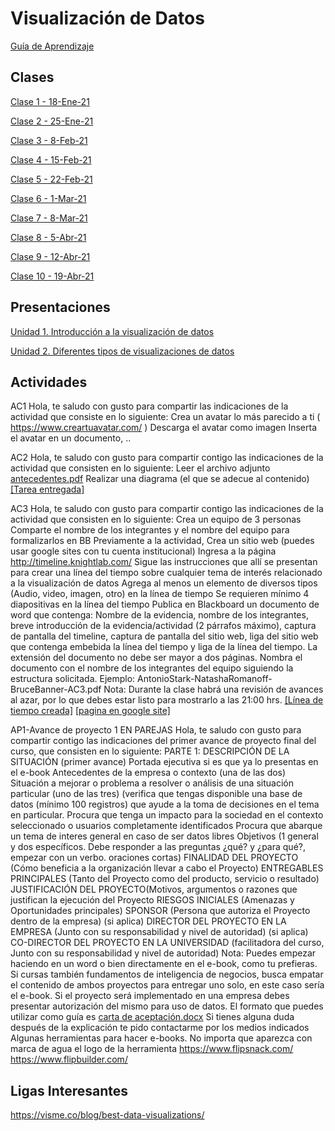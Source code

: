 # Visualización de Datos
[Guía de Aprendizaje](https://github.com/mosesmarin/Maestria-Ciencia-de-datos-e-inteligencia-de-negocios/blob/master/Visualizacion-de-Datos/presentaciones/DAT504-VISUALIZACIO%CC%81N%20DE%20DATOS-GUIA%20DE%20APRENDIZAJE.pdf)

## Clases
[Clase 1 - 18-Ene-21](https://youtu.be/pe_jBqiaWT4)

[Clase 2 - 25-Ene-21](https://youtu.be/JYlKXy-Ek04)

[Clase 3 - 8-Feb-21](https://youtu.be/Sl1dg-bXBTI)

[Clase 4 - 15-Feb-21](https://youtu.be/AtRfWLkQ-f4)

[Clase 5 - 22-Feb-21](https://youtu.be/G85hrqARodA)

[Clase 6 - 1-Mar-21](https://youtu.be/5R_aeHHQhg8)

[Clase 7 - 8-Mar-21](https://youtu.be/Ykk0IQdAdpw)

[Clase 8 - 5-Abr-21](https://youtu.be/E2o4u5L_kqs)

[Clase 9 - 12-Abr-21](https://youtu.be/JYO0mzlNAP8)

[Clase 10 - 19-Abr-21](https://youtu.be/o-eKkmE3eP4)




## Presentaciones
[Unidad 1. Introducción a la visualización de datos](https://github.com/mosesmarin/Maestria-Ciencia-de-datos-e-inteligencia-de-negocios/blob/master/Visualizacion-de-Datos/presentaciones/DAT504-Unidad%201%20Primavera%202021.pdf)

[Unidad 2. Diferentes tipos de visualizaciones de datos](https://github.com/mosesmarin/Maestria-Ciencia-de-datos-e-inteligencia-de-negocios/blob/master/Visualizacion-de-Datos/presentaciones/DAT504-Unidad%202%20Primavera%202021.pdf)

## Actividades

AC1
Hola, te saludo con gusto para compartir las indicaciones de la actividad que consiste en lo siguiente: Crea un avatar lo más parecido a ti ( https://www.creartuavatar.com/ ) Descarga el avatar como imagen Inserta el avatar en un documento, ..

AC2
Hola, te saludo con gusto para compartir contigo las indicaciones de la actividad que consisten en lo siguiente:
Leer el archivo adjunto [antecedentes.pdf](https://github.com/mosesmarin/Maestria-Ciencia-de-datos-e-inteligencia-de-negocios/blob/master/Visualizacion-de-Datos/archivos/antecedentes_compressed.pdf)
Realizar una diagrama (el que se adecue al contenido)
[[Tarea entregada]](https://github.com/mosesmarin/Maestria-Ciencia-de-datos-e-inteligencia-de-negocios/blob/master/Visualizacion-de-Datos/archivos/Moises-Marin-AC2.pdf)

AC3
Hola, te saludo con gusto para compartir contigo las indicaciones de la actividad que consisten en lo siguiente:
Crea un equipo de 3 personas
Comparte el nombre de los integrantes y el nombre del equipo para formalizarlos en BB
Previamente a la actividad,
Crea un sitio web (puedes usar google sites con tu cuenta institucional)
Ingresa a la página http://timeline.knightlab.com/
Sigue las instrucciones que allí se presentan para crear una línea del tiempo sobre cualquier tema de interés relacionado a la visualización de datos
Agrega al menos un elemento de diversos tipos (Audio, video, imagen, otro) en la línea de tiempo
Se requieren mínimo 4 diapositivas en la línea del tiempo
Publica en Blackboard un documento de word que contenga: Nombre de la evidencia, nombre de los integrantes, breve introducción de la evidencia/actividad (2 párrafos máximo), captura de pantalla del timeline, captura de pantalla del sitio web, liga del sitio web que contenga embebida la línea del tiempo y liga de la línea del tiempo.
La extensión del documento no debe ser mayor a dos páginas.
Nombra el documento con el nombre de los integrantes del equipo siguiendo la estructura solicitada. Ejemplo: AntonioStark-NatashaRomanoff-BruceBanner-AC3.pdf
Nota: Durante la clase habrá una revisión de avances al azar, por lo que debes estar listo para mostrarlo a las 21:00 hrs.
[[Línea de tiempo creada]](https://cdn.knightlab.com/libs/timeline3/latest/embed/index.html?source=1ZCQRaIT_B_fWwYsOhkAYBO7rOkDZ3F5S_6Pu-E16e6s&font=Default&lang=en&initial_zoom=2&height=650%27)
[[pagina en google site]](https://sites.google.com/upaep.edu.mx/datamaticos-ac3/inicio)

AP1-Avance de proyecto 1
EN PAREJAS
Hola, te saludo con gusto para compartir contigo las indicaciones del primer avance de proyecto final del curso, que consisten en lo siguiente:
PARTE 1: DESCRIPCIÓN DE LA SITUACIÓN (primer avance)
Portada ejecutiva si es que ya lo presentas en el e-book
Antecedentes de la empresa o contexto (una de las dos)
Situación a mejorar o problema a resolver o análisis de una situación particular (uno de las tres) (verifica que tengas disponible una base de datos (mínimo 100 registros) que ayude a la toma de decisiones en el tema en particular. 
Procura que tenga un impacto para la sociedad en el contexto seleccionado o usuarios completamente identificados
Procura que abarque un tema de interes general en caso de ser datos libres
Objetivos (1 general y dos específicos. Debe responder a las preguntas ¿qué? y ¿para qué?, empezar con un verbo. oraciones cortas)
FINALIDAD DEL PROYECTO (Cómo beneficia a la organización llevar a cabo el Proyecto)
ENTREGABLES PRINCIPALES (Tanto del Proyecto como del producto, servicio o resultado)
JUSTIFICACIÓN DEL PROYECTO(Motivos, argumentos o razones que justifican la ejecución del Proyecto
RIESGOS INICIALES (Amenazas y Oportunidades principales)
SPONSOR (Persona que autoriza el Proyecto dentro de la empresa) (si aplica)
DIRECTOR DEL PROYECTO EN LA EMPRESA (Junto con su responsabilidad y nivel de autoridad) (si aplica)
CO-DIRECTOR DEL PROYECTO EN LA UNIVERSIDAD (facilitadora del curso, Junto con su responsabilidad y nivel de autoridad)
Nota:
Puedes empezar haciendo en un word o bien directamente en el e-book, como tu prefieras.
Si cursas también fundamentos de inteligencia de negocios, busca empatar el contenido de ambos proyectos para entregar uno solo, en este caso sería el e-book.
Si el proyecto será implementado en una empresa debes presentar autorización del mismo para uso de datos. El formato que puedes utilizar como guía es
[carta de aceptación.docx](https://github.com/mosesmarin/Maestria-Ciencia-de-datos-e-inteligencia-de-negocios/blob/master/Visualizacion-de-Datos/archivos/carta%20de%20aceptaci%C3%B3n.pdf)
Si tienes alguna duda después de la explicación te pido contactarme por los medios indicados
Algunas herramientas para hacer e-books. No importa que aparezca con marca de agua el logo de la herramienta
https://www.flipsnack.com/
https://www.flipbuilder.com/



## Ligas Interesantes

https://visme.co/blog/best-data-visualizations/
